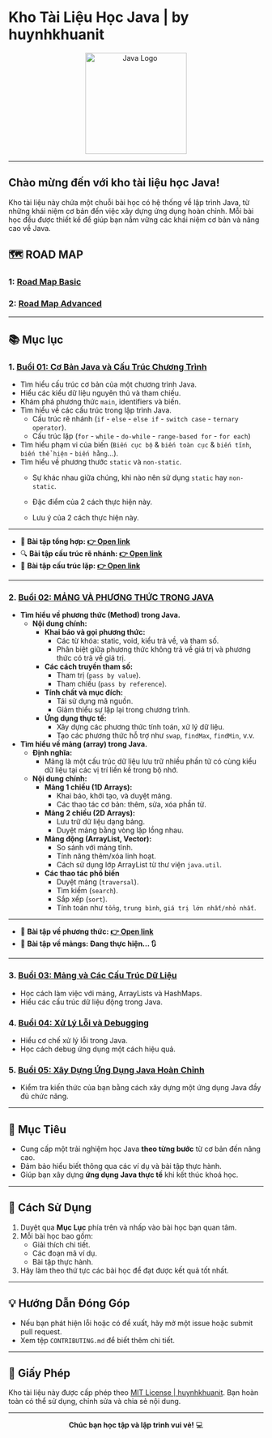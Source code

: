 # Kho Tài Liệu Học Java | by huynhkhuanit

<p align="center">
  <img src="https://upload.wikimedia.org/wikipedia/en/3/30/Java_programming_language_logo.svg" alt="Java Logo" width="200"/>
</p>

---

## Chào mừng đến với kho tài liệu học Java!

Kho tài liệu này chứa một chuỗi bài học có hệ thống về lập trình Java, từ những khái niệm cơ bản đến việc xây dựng ứng dụng hoàn chỉnh. Mỗi bài học đều được thiết kế để giúp bạn nắm vững các khái niệm cơ bản và nâng cao về Java.


## 🗺️ ROAD MAP

### 1: [Road Map Basic](./roadmap.md)
### 2: [Road Map Advanced](./roadmap-graph.md)

---

## 📚 Mục lục

### 1. [Buổi 01: Cơ Bản Java và Cấu Trúc Chương Trình](./Ly_Thuyet/Buoi01/Buoi01_JavaSyntax.md)
   - Tìm hiểu cấu trúc cơ bản của một chương trình Java.
   - Hiểu các kiểu dữ liệu nguyên thủ và tham chiếu.
   - Khám phá phương thức `main`, identifiers và biến.
   - Tìm hiểu về các cấu trúc trong lập trình Java.
      - Cấu trúc rẽ nhánh (`if` - `else` - `else if` - `switch case` - `ternary operator`).
      - Cấu trúc lặp (`for` - `while` - `do-while` - `range-based for` - `for each`)
   - Tìm hiểu phạm vi của biến (`Biến cục bộ` & `biến toàn cục` & `biến tĩnh`, `biến thể hiện` - `biến hằng`...).
   - Tìm hiểu về phương thước `static` và `non-static`.
      - Sự khác nhau giữa chúng, khi nào nên sử dụng `static` hay `non-static`.
      - Đặc điểm của 2 cách thực hiện này.

      - Lưu ý của 2 cách thực hiện này.


---


   - 📝 **Bài tập tổng hợp:  [👉 Open link](./Ly_Thuyet/Buoi01/BaiTap/Exercise.md)**
   - 🔍 **Bài tập cấu trúc rẽ nhánh:  [👉 Open link](./Ly_Thuyet/Buoi01/BaiTap/BT_CauTrucReNhanh.md)**
   - 🔄 **Bài tập cấu trúc lặp:  [👉 Open link](./Ly_Thuyet/Buoi01/BaiTap/BT_CauTrucLap.md)**


---


### 2. [Buổi 02: MẢNG VÀ PHƯƠNG THỨC TRONG JAVA](./Ly_Thuyet/Buoi02/Chuong02_JavaArrays_Methods.md)

   - **Tìm hiểu về phương thức (Method) trong Java.**
      - **Nội dung chính:**
         - **Khai báo và gọi phương thức:**
            - Các từ khóa: static, void, kiểu trả về, và tham số.
            - Phân biệt giữa phương thức không trả về giá trị và phương thức có trả về giá trị.
         - **Các cách truyền tham số:**
            - Tham trị (`pass by value`).
            - Tham chiếu (`pass by reference`).
         - **Tính chất và mục đích:**
            - Tái sử dụng mã nguồn.
            - Giảm thiểu sự lặp lại trong chương trình.
         - **Ứng dụng thực tế:**
            - Xây dựng các phương thức tính toán, xử lý dữ liệu.
            - Tạo các phương thức hỗ trợ như `swap`, `findMax`, `findMin`, v.v.
   - **Tìm hiểu về mảng (array) trong Java.**
      - **Định nghĩa:**
         - Mảng là một cấu trúc dữ liệu lưu trữ nhiều phần tử có cùng kiểu dữ liệu tại các vị trí liền kề trong bộ nhớ.
      - **Nội dung chính:**
         - **Mảng 1 chiều (1D Arrays):**
            - Khai báo, khởi tạo, và duyệt mảng.
            - Các thao tác cơ bản: thêm, sửa, xóa phần tử.
         - **Mảng 2 chiều (2D Arrays):**
            - Lưu trữ dữ liệu dạng bảng.
            - Duyệt mảng bằng vòng lặp lồng nhau.
         - **Mảng động (ArrayList, Vector):**
            - So sánh với mảng tĩnh.
            - Tính năng thêm/xóa linh hoạt.
            - Cách sử dụng lớp ArrayList từ thư viện `java.util`.
         - **Các thao tác phổ biến**
            - Duyệt mảng (`traversal`).
            - Tìm kiếm (`search`).
            - Sắp xếp (`sort`).
            - Tính toán như `tổng`, `trung bình`, `giá trị lớn nhất/nhỏ nhất`.

---


   - 📝 **Bài tập về phương thức:  [👉 Open link](./Ly_Thuyet/Buoi02/bai_tap/functions_methods/)**
   - 📝 **Bài tập về mảngs:  Đang thực hiện... 🔃**


---


### 3. [Buổi 03: Mảng và Các Cấu Trúc Dữ Liệu](LyThuyet/Buoi-03/ArraysAndCollections.md)
   - Học cách làm việc với mảng, ArrayLists và HashMaps.
   - Hiểu các cấu trúc dữ liệu động trong Java.

### 4. [Buổi 04: Xử Lý Lỗi và Debugging](LyThuyet/Buoi-04/ErrorHandling.md)
   - Hiểu cơ chế xử lý lỗi trong Java.
   - Học cách debug ứng dụng một cách hiệu quả.

### 5. [Buổi 05: Xây Dựng Ứng Dụng Java Hoàn Chỉnh](LyThuyet/Buoi-05/CompleteApplication.md)
   - Kiểm tra kiến thức của bạn bằng cách xây dựng một ứng dụng Java đầy đủ chức năng.

---

## 🎯 Mục Tiêu
- Cung cấp một trải nghiệm học Java **theo từng bước** từ cơ bản đến nâng cao.
- Đảm bảo hiểu biết thông qua các ví dụ và bài tập thực hành.
- Giúp bạn xây dựng **ứng dụng Java thực tế** khi kết thúc khoá học.

---

## 🚀 Cách Sử Dụng
1. Duyệt qua **Mục Lục** phía trên và nhấp vào bài học bạn quan tâm.
2. Mỗi bài học bao gồm:
   - Giải thích chi tiết.
   - Các đoạn mã ví dụ.
   - Bài tập thực hành.
3. Hãy làm theo thứ tực các bài học để đạt được kết quả tốt nhất.

---

## 💡 Hướng Dẫn Đóng Góp
- Nếu bạn phát hiện lỗi hoặc có đề xuất, hãy mở một issue hoặc submit pull request.
- Xem tệp `CONTRIBUTING.md` để biết thêm chi tiết.

---

## 📄 Giấy Phép
Kho tài liệu này được cấp phép theo [MIT License | huynhkhuanit](https://github.com/huynhkhuanit/). Bạn hoàn toàn có thể sử dụng, chỉnh sửa và chia sẻ nội dung.

---

<p align="center">
  <strong>Chúc bạn học tập và lập trình vui vẻ!</strong> 💻
</p>
